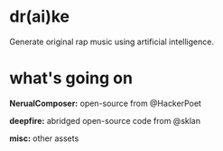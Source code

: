# dr(ai)ke
Generate original rap music using artificial intelligence.

# what's going on

**NerualComposer:** open-source from @HackerPoet
  
**deepfire:** abridged open-source code from @sklan
  
**misc:** other assets
